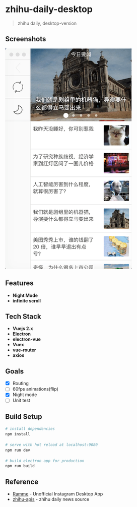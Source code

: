 # zhihu-daily-desktop

> zhihu daily, desktop-version

## Screenshots

![gif](/screenshots/zhihu-daily-desktop.gif)

## Features

- **Night Mode**
- **infinite scroll**

## Tech Stack

- **Vuejs 2.x**
- **Electron**
- **electron-vue**
- **Vuex**
- **vue-router**
- **axios**

## Goals

- [x] Routing
- [ ] 60fps animations(flip)
- [x] Night mode
- [ ] Unit test

## Build Setup

``` bash
# install dependencies
npm install

# serve with hot reload at localhost:9080
npm run dev

# build electron app for production
npm run build
```

## Reference

- [Ramme](https://github.com/terkelg/ramme) - Unofficial Instagram Desktop App
- [zhihu-apis](https://github.com/izzyleung/ZhihuDailyPurify/wiki/%E7%9F%A5%E4%B9%8E%E6%97%A5%E6%8A%A5-API-%E5%88%86%E6%9E%90) - zhihu daily news source
